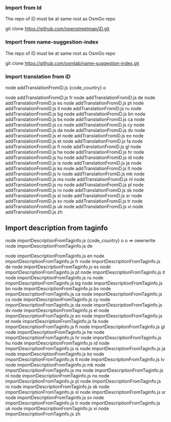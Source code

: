 ### Import from Id
The repo of iD must be at same root as OsmGo repo

git clone https://github.com/openstreetmap/iD.git

### Import from name-suggestion-index
The repo of iD must be at same root as OsmGo repo

git clone https://github.com/osmlab/name-suggestion-index.git


### Import translation  from iD
node addTranslationFromiD.js {code_country} o 

node addTranslationFromiD.js fr
node addTranslationFromiD.js de
node addTranslationFromiD.js es
node addTranslationFromiD.js pt
node addTranslationFromiD.js it
node addTranslationFromiD.js ru
node addTranslationFromiD.js bg
node addTranslationFromiD.js bn
node addTranslationFromiD.js bs
node addTranslationFromiD.js ca
node addTranslationFromiD.js cs
node addTranslationFromiD.js cy
node addTranslationFromiD.js da
node addTranslationFromiD.js dv
node addTranslationFromiD.js el
node addTranslationFromiD.js eo
node addTranslationFromiD.js et
node addTranslationFromiD.js fa
node addTranslationFromiD.js fi
node addTranslationFromiD.js gl
node addTranslationFromiD.js he
node addTranslationFromiD.js hr
node addTranslationFromiD.js hu
node addTranslationFromiD.js id
node addTranslationFromiD.js is
node addTranslationFromiD.js ja
node addTranslationFromiD.js ko
node addTranslationFromiD.js lt
node addTranslationFromiD.js lv
node addTranslationFromiD.js mk
node addTranslationFromiD.js ms
node addTranslationFromiD.js nl
node addTranslationFromiD.js no
node addTranslationFromiD.js pl
node addTranslationFromiD.js ro
node addTranslationFromiD.js sk
node addTranslationFromiD.js sl
node addTranslationFromiD.js sr
node addTranslationFromiD.js sv
node addTranslationFromiD.js tr
node addTranslationFromiD.js uk
node addTranslationFromiD.js vi
node addTranslationFromiD.js zh


## Import description from taginfo
node importDescriptionFromTaginfo.js {code_country} o 
o => owerwrite
node importDescriptionFromTaginfo.js de

node importDescriptionFromTaginfo.js en
node importDescriptionFromTaginfo.js fr
node importDescriptionFromTaginfo.js de
node importDescriptionFromTaginfo.js es
node importDescriptionFromTaginfo.js pt
node importDescriptionFromTaginfo.js it
node importDescriptionFromTaginfo.js ru
node importDescriptionFromTaginfo.js bg
node importDescriptionFromTaginfo.js bn
node importDescriptionFromTaginfo.js bs
node importDescriptionFromTaginfo.js ca
node importDescriptionFromTaginfo.js cs
node importDescriptionFromTaginfo.js cy
node importDescriptionFromTaginfo.js da
node importDescriptionFromTaginfo.js dv
node importDescriptionFromTaginfo.js el
node importDescriptionFromTaginfo.js eo
node importDescriptionFromTaginfo.js et
node importDescriptionFromTaginfo.js fa
node importDescriptionFromTaginfo.js fi
node importDescriptionFromTaginfo.js gl
node importDescriptionFromTaginfo.js he
node importDescriptionFromTaginfo.js hr
node importDescriptionFromTaginfo.js hu
node importDescriptionFromTaginfo.js id
node importDescriptionFromTaginfo.js is
node importDescriptionFromTaginfo.js ja
node importDescriptionFromTaginfo.js ko
node importDescriptionFromTaginfo.js lt
node importDescriptionFromTaginfo.js lv
node importDescriptionFromTaginfo.js mk
node importDescriptionFromTaginfo.js ms
node importDescriptionFromTaginfo.js nl
node importDescriptionFromTaginfo.js no
node importDescriptionFromTaginfo.js pl
node importDescriptionFromTaginfo.js ro
node importDescriptionFromTaginfo.js sk
node importDescriptionFromTaginfo.js sl
node importDescriptionFromTaginfo.js sr
node importDescriptionFromTaginfo.js sv
node importDescriptionFromTaginfo.js tr
node importDescriptionFromTaginfo.js uk
node importDescriptionFromTaginfo.js vi
node importDescriptionFromTaginfo.js zh